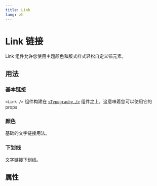```yaml
---
title: Link
lang: zh
---
```


<script setup lang="ts">
  import props from "../../../example/link/description/zh-props.ts";
</script>


# Link 链接

Link 组件允许您使用主题颜色和版式样式轻松自定义锚元素。


## 用法

### 基本链接

`<Link />` 组件构建在 [`<Typography />`](./typography.md) 组件之上，这意味着您可以使用它的 props
<demo src="../../../example/link/basic.vue" />

### 颜色

基础的文字链接用法。
<demo src="../../../example/link/color.vue" />

### 下划线

文字链接下划线。
<demo src="../../../example/link/underline.vue" />


## 属性

<data-table type="props" lang="zh" :data="props" />
